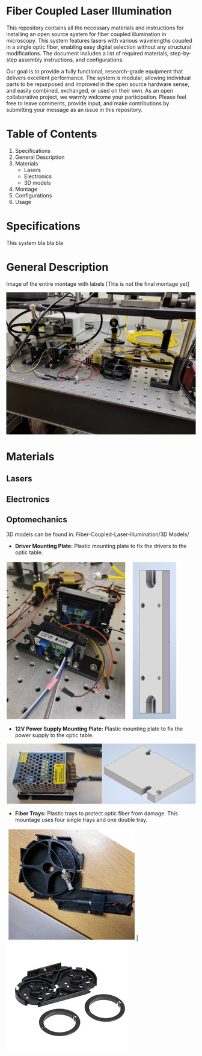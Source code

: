 # Fiber Coupled Laser Illumination


This repository contains all the necessary materials and instructions for installing an open source system for fiber coupled illumination in microscopy. This system features lasers with various wavelengths coupled in a single optic fiber, enabling easy digital selection without any structural modifications. The document includes a list of required materials, step-by-step assembly instructions, and configurations.

Our goal is to provide a fully functional, research-grade equipment that delivers excellent performance. The system is modular, allowing individual parts to be repurposed and improved in the open source hardware sense, and easily combined, exchanged, or used on their own.
As an open collaborative project, we warmly welcome your participation. Please feel free to leave comments, provide input, and make contributions by submitting your message as an issue in this repository.

# Table of Contents

1. Specifications
2. General Description
3. Materials
   - Lasers
   - Electronics
   - 3D models
4. Montage
5. Configurations
6. Usage

# Specifications

This system bla bla bla

# General Description
Image of the entire montage with labels [This is not the final montage yet]

![This is an image](Images/montage.jpg)

# Materials
## Lasers

## Electronics
## Optomechanics 
3D models can be found in: Fiber-Coupled-Laser-Illumination/3D Models/

- **Driver Mounting Plate:** Plastic mounting plate to fix the drivers to the optic table.

![This is an image](Images/Drivers.png)

- **12V Power Supply Mounting Plate:**  Plastic mounting plate to fix the power supply to the optic table.

 ![This is an image](Images/powersupply.png)
 
 - **Fiber Trays:** Plastic trays to protect optic fiber from damage. This mountage uses four single trays and one double tray.

 ![This is an image](Images/sigle-tray.png) |  ![This is an image](Images/double-tray.png)
